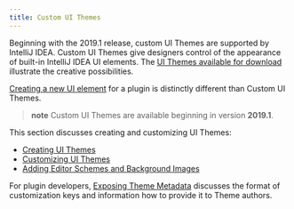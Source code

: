 ```yaml
---
title: Custom UI Themes
---
```


Beginning with the 2019.1 release, custom UI Themes are supported by IntelliJ IDEA.
Custom UI Themes give designers control of the appearance of built-in IntelliJ IDEA UI elements.
The [UI Themes available for download](https://plugins.jetbrains.com/search?headline=164-theme&tags=Theme) illustrate the creative possibilities.
 
[Creating a new UI element](/user_interface_components/user_interface_components.md) for a plugin is distinctly different than Custom UI Themes. 

> **note** Custom UI Themes are available beginning in version **2019.1**.

This section discusses creating and customizing UI Themes:
* [Creating UI Themes](themes.md)
* [Customizing UI Themes](themes_customize.md)
* [Adding Editor Schemes and Background Images](themes_extras.md)

For plugin developers, [Exposing Theme Metadata](themes_metadata.md) discusses the format of customization keys and information how to provide it to Theme authors. 
